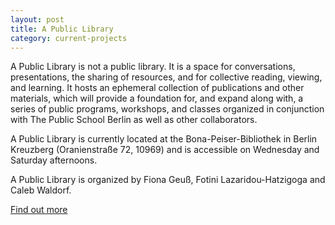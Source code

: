 ```yaml
---
layout: post
title: A Public Library
category: current-projects
---
```


A Public Library is not a public library. It is a space for conversations, presentations, the sharing of resources, and for collective reading, viewing, and learning. It hosts an ephemeral collection of publications and other materials, which will provide a foundation for, and expand along with, a series of public programs, workshops, and classes organized in conjunction with The Public School Berlin as well as other collaborators.

A Public Library is currently located at the Bona-Peiser-Bibliothek in Berlin Kreuzberg (Oranienstraße 72, 10969) and is accessible on Wednesday and Saturday afternoons.

A Public Library is organized by Fiona Geuß, Fotini Lazaridou-Hatzigoga and Caleb Waldorf. 

[Find out more](http://apubliclibrary.org)